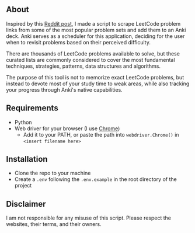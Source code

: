 ## About

Inspired by this [Reddit post](https://www.reddit.com/r/leetcode/comments/ywm91m/using_anki_and_spaced_repetition_with_leetcode/), I made a script to scrape LeetCode problem links from some of the most popular problem sets and add them to an Anki deck. Anki serves as a scheduler for this application, deciding for the user when to revisit problems based on their perceived difficulty. 

There are thousands of LeetCode problems available to solve, but these curated lists are commonly considered to cover the most fundamental techniques, strategies, patterns, data structures and algorithms.

The purpose of this tool is not to memorize exact LeetCode problems, but instead to devote most of your study time to weak areas, while also tracking your progress through Anki's native capabilities.

## Requirements

* Python
* Web driver for your browser (I use [Chrome](https://chromedriver.chromium.org/home))
  * Add it to your PATH, or paste the path into `webdriver.Chrome()` in `<insert filename here>`

## Installation

* Clone the repo to your machine
* Create a `.env` following the `.env.example` in the root directory of the project

## Disclaimer

I am not responsible for any misuse of this script. Please respect the websites, their terms, and their owners.
